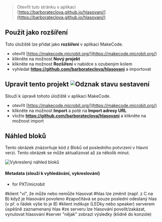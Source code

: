 
> Otevřít tuto stránku v aplikaci [https://barborateclova.github.io/hlasovani/](https://barborateclova.github.io/hlasovani/)

## Použít jako rozšíření

Toto úložiště lze přidat jako **rozšíření** v aplikaci MakeCode.

* otevřít [https://makecode.microbit.org/](https://makecode.microbit.org/)
* klikněte na možnost **Nový projekt**
* klikněte na možnost **Rozšíření** v nabídce s ozubeným kolem
* vyhledat **https://github.com/barborateclova/hlasovani** a importovat

## Upravit tento projekt ![Odznak stavu sestavení](https://github.com/barborateclova/hlasovani/workflows/MakeCode/badge.svg)

Slouží k úpravě tohoto úložiště v aplikaci MakeCode.

* otevřít [https://makecode.microbit.org/](https://makecode.microbit.org/)
* klikněte na možnost **Import** a poté na **Import adresy URL**
* vložte **https://github.com/barborateclova/hlasovani** a klikněte na možnost import

## Náhled bloků

Tento obrázek znázorňuje kód z Bloků od posledního potvrzení v hlavní verzi.
Tento obrázek se může aktualizovat až za několik minut.

![Vykreslený náhled bloků](https://github.com/barborateclova/hlasovani/raw/master/.github/makecode/blocks.png)

#### Metadata (slouží k vyhledávání, vykreslování)

* for PXT/microbit
<script src="https://makecode.com/gh-pages-embed.js"></script><script>makeCodeRender("{{ site.makecode.home_url }}", "{{ site.github.owner_name }}/{{ site.github.repository_name }}");</script>

#klient "ví", že může nebo nemůže hlasovat
#hlas lze změnit (např. z C na B) když je hlasování povoleno
#započítává se pouze poslední odeslaný hlas (v př. o řádek výše to je B)
#klient indikuje (LEDky nebo speaker) serverem úspěšně zaznamenaný hlas
#ze serveru lze hlasování povolit/zakázat, vynulovat hlasování
#server "nějak" zobrazí výsledky (klidně do konzole)